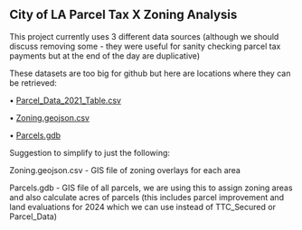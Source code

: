 ## City of LA Parcel Tax X Zoning Analysis

This project currently uses 3 different data sources (although we should discuss removing some - they were useful for sanity checking parcel tax payments but at the end of the day are duplicative)

These datasets are too big for github but here are locations where they can be retrieved:

• [Parcel_Data_2021_Table.csv](https://data.lacounty.gov/datasets/70d93266f45a4080a97b285a471493cd_0/explore?filters=eyJTaXR1c1N0cmVldCI6WyJIWVBFUklPTiBBVkUiXSwiUm9sbFllYXIiOlsiMjAyNCJdfQ%3D%3D)

• [Zoning.geojson.csv](https://geohub.lacity.org/datasets/f2b84d74972a4084aac79fbe504d9b11_15/explore?location=34.051469%2C-118.366046%2C16.23)

• [Parcels.gdb](https://data.lacounty.gov/documents/4d67b154ae614d219c58535659128e71/about)

Suggestion to simplify to just the following:

Zoning.geojson.csv - GIS file of zoning overlays for each area

Parcels.gdb - GIS file of all parcels, we are using this to assign zoning areas and also calculate acres of parcels (this includes parcel improvement and land evaluations for 2024 which we can use instead of TTC_Secured or Parcel_Data)